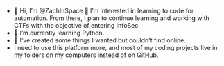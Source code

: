 - 👋 Hi, I’m @ZachInSpace
👀 I’m interested in learning to code for automation. From there, I plan to continue learning and working with CTFs with the objective of entering InfoSec.
- 🌱 I’m currently learning Python.
- 💞️ I’ve created some things I wanted but couldn't find online.
- I need to use this platform more, and most of my coding projects live in my folders on my computers instead of on GitHub.

<!---
ZachInSpace/ZachInSpace is a ✨ special ✨ repository because its `README.md` (this file) appears on your GitHub profile.
You can click the Preview link to take a look at your changes.
--->
